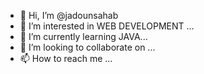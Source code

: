 - 👋 Hi, I’m @jadounsahab
- 👀 I’m interested in WEB DEVELOPMENT ...
- 🌱 I’m currently learning JAVA...
- 💞️ I’m looking to collaborate on ...
- 📫 How to reach me ...

<!---
jadounsahab/jadounsahab is a ✨ special ✨ repository because its `README.md` (this file) appears on your GitHub profile.
You can click the Preview link to take a look at your changes.
--->
